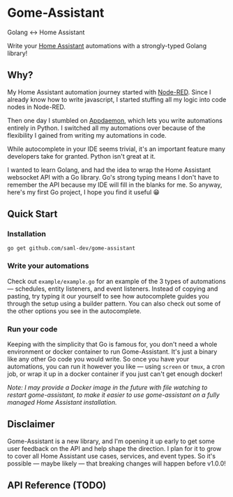 # Gome-Assistant

Golang ↔️ Home Assistant

Write your [Home Assistant](https://www.home-assistant.io/) automations with a strongly-typed Golang library!

## Why?

My Home Assistant automation journey started with [Node-RED](https://nodered.org/). Since I already know how to write javascript, I started stuffing all my logic into code nodes in Node-RED.

Then one day I stumbled on [Appdaemon](https://appdaemon.readthedocs.io/en/latest/), which lets you write automations entirely in Python. I switched all my automations over because of the flexibility I gained from writing my automations in code.

While autocomplete in your IDE seems trivial, it's an important feature many developers take for granted. Python isn't great at it.

I wanted to learn Golang, and had the idea to wrap the Home Assistant websocket API with a Go library. Go's strong typing means I don't have to remember the API because my IDE will fill in the blanks for me. So anyway, here's my first Go project, I hope you find it useful 😁

## Quick Start

### Installation

```
go get github.com/saml-dev/gome-assistant
```

### Write your automations

Check out `example/example.go` for an example of the 3 types of automations — schedules, entity listeners, and event listeners. Instead of copying and pasting, try typing it our yourself to see how autocomplete guides you through the setup using a builder pattern. You can also check out some of the other options you see in the autocomplete.

### Run your code

Keeping with the simplicity that Go is famous for, you don't need a whole environment or docker container to run Gome-Assistant. It's just a binary like any other Go code you would write. So once you have your automations, you can run it however you like — using `screen` or `tmux`, a cron job, or wrap it up in a docker container if you just can't get enough docker!

_Note: I may provide a Docker image in the future with file watching to restart gome-assistant, to make it easier to use gome-assistant on a fully managed Home Assistant installation._

## Disclaimer

Gome-Assistant is a new library, and I'm opening it up early to get some user feedback on the API and help shape the direction. I plan for it to grow to cover all Home Assistant use cases, services, and event types. So it's possible — maybe likely — that breaking changes will happen before v1.0.0!

## API Reference (TODO)
